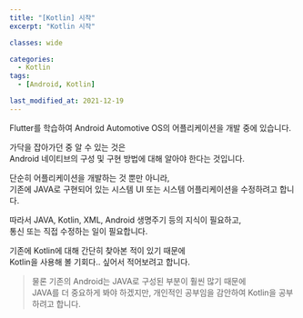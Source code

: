 ```yaml
---
title: "[Kotlin] 시작"
excerpt: "Kotlin 시작"

classes: wide

categories:
  - Kotlin
tags:
  - [Android, Kotlin]

last_modified_at: 2021-12-19
---
```


Flutter를 학습하여 Android Automotive OS의 어플리케이션을 개발 중에 있습니다.

가닥을 잡아가던 중 알 수 있는 것은   
Android 네이티브의 구성 및 구현 방법에 대해 알아야 한다는 것입니다.

단순히 어플리케이션을 개발하는 것 뿐만 아니라,   
기존에 JAVA로 구현되어 있는 시스템 UI 또는 시스템 어플리케이션을 수정하려고 합니다.

따라서 JAVA, Kotlin, XML, Android 생명주기 등의 지식이 필요하고,   
통신 또는 직접 수정하는 일이 필요합니다.

기존에 Kotlin에 대해 간단히 찾아본 적이 있기 때문에   
Kotlin을 사용해 볼 기회다.. 싶어서 적어보려고 합니다.

> 물론 기존의 Android는 JAVA로 구성된 부분이 훨씬 많기 때문에   
JAVA를 더 중요하게 봐야 하겠지만, 개인적인 공부임을 감안하여 Kotlin을 공부하려고 합니다.
